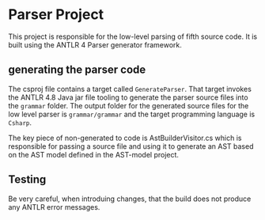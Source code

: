 # Parser Project

This project is responsible for the low-level parsing of fifth source code. It is built using the ANTLR 4 Parser generator framework. 

## generating the parser code

The csproj file contains a target called `GenerateParser`. That target invokes the ANTLR 4.8 Java jar file tooling to generate the parser source files into the `grammar` folder. The output folder for the generated source files for the low level parser is `grammar/grammar` and the target programming language is `Csharp`.

The key piece of non-generated to code is AstBuilderVisitor.cs which is responsible for passing a source file and using it to generate an AST based on the AST model defined in the AST-model project.

## Testing

Be very careful, when introduing changes, that the build does not produce any ANTLR error messages.